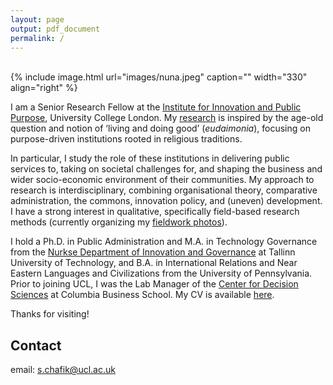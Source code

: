 ```yaml
---
layout: page
output: pdf_document
permalink: /
---
```

<br />
{% include image.html url="images/nuna.jpeg" caption="" width="330" align="right" %}

I am a Senior Research Fellow at the [Institute for Innovation and Public Purpose], University College London. My [research] is inspired by the age-old question and notion of ‘living and doing good’ (*eudaimonia*), focusing on purpose-driven institutions rooted in religious traditions. 

In particular, I study the role of these institutions in delivering public services to, taking on societal challenges for, and shaping the business and wider socio-economic environment of their communities. My approach to research is interdisciplinary, combining organisational theory, comparative administration, the commons, innovation policy, and (uneven) development. I have a strong interest in qualitative, specifically field-based research methods (currently organizing my [fieldwork photos]). 

I hold a Ph.D. in Public Administration and M.A. in Technology Governance from the [Nurkse Department of Innovation and Governance] at Tallinn University of Technology, and B.A. in International Relations and Near Eastern Languages and Civilizations from the University of Pennsylvania. Prior to joining UCL, I was the Lab Manager of the [Center for Decision Sciences] at Columbia Business School. My CV is available [here]. 

Thanks for visiting!

## Contact

email: [s.chafik@ucl.ac.uk]

[s.chafik@ucl.ac.uk]: mailto:s.chafik@ucl.ac.uk
[Institute for Innovation and Public Purpose]: https://www.ucl.ac.uk/bartlett/public-purpose/ucl-institute-innovation-and-public-purpose
[Nurkse Department of Innovation and Governance]: https://taltech.ee/en/nurkse
[Center for Decision Sciences]: https://business.columbia.edu/cds
[research]: https://schafik.github.io/research/
[here]: https://schafik.github.io/f/SalahChafik_CV.pdf
[fieldwork photos]: https://schafik.github.io/photography/

